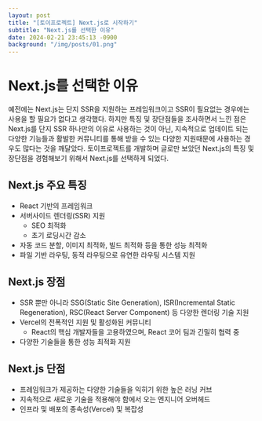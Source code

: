 ```yaml
---
layout: post
title: "[토이프로젝트] Next.js로 시작하기"
subtitle: "Next.js를 선택한 이유"
date: 2024-02-21 23:45:13 -0900
background: "/img/posts/01.png"
---
```


# Next.js를 선택한 이유

예전에는 Next.js는 단지 SSR을 지원하는 프레임워크이고 SSR이 필요없는 경우에는 사용을 할 필요가 없다고 생각했다. 하지만 특징 및 장단점들을 조사하면서 느낀 점은 Next.js를 단지 SSR 하나만의 이유로 사용하는 것이 아닌, 지속적으로 업데이트 되는 다양한 기능들과 활발한 커뮤니티를 통해 받을 수 있는 다양한 지원때문에 사용하는 경우도 많다는 것을 깨달았다. 토이프로젝트를 개발하며 글로만 보았던 Next.js의 특징 및 장단점을 경험해보기 위해서 Next.js를 선택하게 되었다.

## Next.js 주요 특징

- React 기반의 프레임워크
- 서버사이드 렌더링(SSR) 지원
  - SEO 최적화
  - 초기 로딩시간 감소
- 자동 코드 분할, 이미지 최적화, 빌드 최적화 등을 통한 성능 최적화
- 파일 기반 라우팅, 동적 라우팅으로 유연한 라우팅 시스템 지원

## Next.js 장점

- SSR 뿐만 아니라 SSG(Static Site Generation), ISR(Incremental Static Regeneration), RSC(React Server Component) 등 다양한 렌더링 기술 지원
- Vercel의 전폭적인 지원 및 활성화된 커뮤니티
  - React의 핵심 개발자들을 고용하였으며, React 코어 팀과 긴밀히 협력 중
- 다양한 기술들을 통한 성능 최적화 지원

## Next.js 단점

- 프레임워크가 제공하는 다양한 기술들을 익히기 위한 높은 러닝 커브
- 지속적으로 새로운 기술을 적용해야 함에서 오는 엔지니어 오버헤드
- 인프라 및 배포의 종속성(Vercel) 및 복잡성
